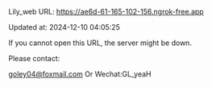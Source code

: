 Lily_web URL: https://ae6d-61-165-102-156.ngrok-free.app

Updated at: 2024-12-10 04:05:25

If you cannot open this URL, the server might be down.

Please contact: 

goley04@foxmail.com Or Wechat:GL_yeaH